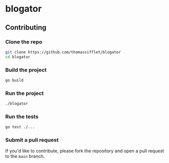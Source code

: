 # blogator

## Contributing
### Clone the repo

```bash
git clone https://github.com/thomassifflet/blogator
cd blogator
```

### Build the project

```bash
go build
```

### Run the project

```bash
./blogator
```

### Run the tests

```bash
go test ./...
```

### Submit a pull request

If you'd like to contribute, please fork the repository and open a pull request to the `main` branch.
